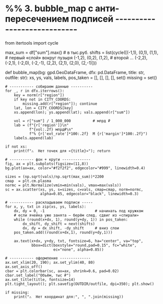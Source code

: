 # %% 3. bubble_map с анти-пересечением подписей ----------------------------
from itertools import cycle

max_sum = df["sum"].max()    # в тыс.руб.
shifts  = list(cycle([(-1,1), (0,1), (1,1),   # первый «слой» вокруг пузыря
                      (-1,2), (0,2), (1,2),   # второй …
                      (-2,2), (-2,1), (-2,0), (-2,-1),
                      (2,2),  (2,1),  (2,0),  (2,-1)]))

def bubble_map(bg: gpd.GeoDataFrame, dfx: pd.DataFrame,
               title: str, outfile: str):
    xs, ys, vals, labels, pos_taken = [], [], [], [], set()
    missing = set()

    # ----------- собираем данные ----------
    for _, r in dfx.iterrows():
        key = norm(r["region"])
        if key not in CITY_COORDS:
            missing.add(r["region"]); continue
        lat, lon = CITY_COORDS[key]
        xs.append(lon); ys.append(lat); vals.append(r["sum"])

        vol = r["sum"] / 1_000_000          # млрд ₽
        lab = (f"{r['region']}\n"
               f"{vol:.2f} млрд₽\n"
               f"% {r['ext_rate']*100:.2f}  M {r['margin']*100:.2f}")
        labels.append(lab)

    if not xs:
        print(f"⚠️  Нет точек для «{title}»"); return

    # ----------- фон + круги -------------
    fig, ax = plt.subplots(figsize=(11,8))
    bg.plot(ax=ax, color="#f2f2f2", edgecolor="#999", linewidth=0.4)

    sizes = (np.sqrt(vals)/np.sqrt(max_sum))*2200
    cmap  = plt.cm.plasma
    normc = plt.Normalize(vmin=min(vals), vmax=max(vals))
    sc = ax.scatter(xs, ys, s=sizes, c=vals, cmap=cmap, norm=normc,
                    alpha=0.85, edgecolor="black", linewidth=0.3)

    # ----------- раскладываем подписи -----
    for x, y, txt in zip(xs, ys, labels):
        dx, dy = 0, -1                       # начинать под кружком
        # если ячейка уже занята — берём след. сдвиг из «спирали»
        while (round(x+dx, 1), round(y+dy, 1)) in pos_taken:
            dx_shift, dy_shift = next(shifts)
            dx, dy = dx_shift, -dy_shift     # вниз слои
        pos_taken.add((round(x+dx,1), round(y+dy,1)))

        ax.text(x+dx, y+dy, txt, fontsize=6, ha="center", va="top",
                bbox=dict(boxstyle="round,pad=0.15", fc="white",
                          ec="none", alpha=0.85))

    # ----------- оформление --------------
    ax.set_xlim(20, 190); ax.set_ylim(40, 80)
    ax.set_axis_off()
    cbar = plt.colorbar(sc, ax=ax, shrink=0.6, pad=0.02)
    cbar.set_label("Объём, тыс ₽")
    ax.set_title(title, fontsize=14)
    plt.tight_layout(); plt.savefig(OUTDIR/outfile, dpi=350); plt.show()

    if missing:
        print("⚠️  Нет координат для:", ", ".join(missing))
